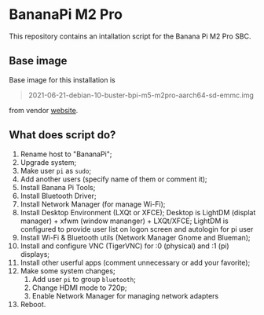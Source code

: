 # BananaPi M2 Pro
This repository contains an intallation script for the Banana Pi M2 Pro SBC.

## Base image
Base image for this installation is
> 2021-06-21-debian-10-buster-bpi-m5-m2pro-aarch64-sd-emmc.img

from vendor [website](https://download.banana-pi.dev/d/ca025d76afd448aabc63/files/?p=%2FImages%2FBPI-M5%2Fdebian%2F2021-06-21-debian-10-buster-bpi-m5-m2pro-aarch64-sd-emmc.img.zip).

## What does script do?
1. Rename host to "BananaPi";
2. Upgrade system;
3. Make user `pi` as `sudo`;
4. Add another users (specify name of them or comment it);
5. Install Banana Pi Tools;
6. Install Bluetooth Driver;
7. Install Network Manager (for manage Wi-Fi);
8. Install Desktop Environment (LXQt or XFCE);
	Desktop is LightDM (displat manager) + xfwm (window mananger) + LXQt/XFCE;
	LightDM is configured to provide user list on logon screen and autologin for pi user
9. Install Wi-Fi & Bluetooth utils (Network Manager Gnome and Blueman);
10. Install and configure VNC (TigerVNC) for :0 (physical) and :1 (pi) displays;
11. Install other userful apps (comment unnecessary or add your favorite);
12. Make some system changes;
	1) Add user `pi` to group `bluetooth`;
	2) Change HDMI mode to 720p;
	3) Enable Network Manager for managing network adapters
13. Reboot.
